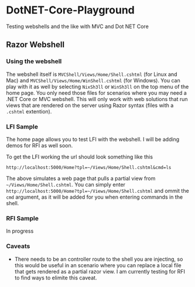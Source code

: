 # DotNET-Core-Playground
Testing webshells and the like with MVC and Dot NET Core

## Razor Webshell
### Using the webshell
The webshell itself is `MVCShell/Views/Home/Shell.cshtml` (for Linux and Mac) and `MVCShell/Views/Home/WinShell.cshtml` (for Windows). You can play with it as well by selecting `NixSh3ll` or `WinSh3ll` on the top menu of the home page. You only need those files for scenarios where you may need a .NET Core or MVC webshell. This will only work with web solutions that run views that are rendered on the server using Razor syntax (files with a `.cshtml` extention).    


### LFI Sample
The home page allows you to test LFI with the webshell. I will be adding demos for RFI as well soon.

To get the LFI working the url should look something like this

`http://localhost:5000/Home?tpl=~/Views/Home/Shell.cshtml&cmd=ls`

The above simulates a web page that pulls a partial view from `~/Views/Home/Shell.cshtml`. You can simply enter `http://localhost:5000/Home?tpl=~/Views/Home/Shell.cshtml` and ommit the `cmd` argument, as it will be added for you when entering commands in the shell.

### RFI Sample 
In progress

### Caveats
* There needs to be an controller route to the shell you are injecting, so this would be useful in an scenario where you can replace a local file that gets rendered as a partial razor view. I am currently testing for RFI to find ways to elimite this caveat. 
